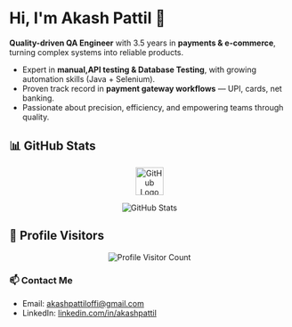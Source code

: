 # Hi, I'm Akash Pattil 👋

**Quality-driven QA Engineer** with 3.5 years in **payments & e-commerce**, turning complex systems into reliable products.

- Expert in **manual,API testing & Database Testing**, with growing automation skills (Java + Selenium).
- Proven track record in **payment gateway workflows** — UPI, cards, net banking.
- Passionate about precision, efficiency, and empowering teams through quality.

## 📊 GitHub Stats

<p align="center">
  <img src="https://github.githubassets.com/images/modules/logos_page/GitHub-Mark.png" alt="GitHub Logo" width="50" />
</p>

<p align="center">
  <img src="https://github-readme-stats.vercel.app/api?username=Akash4200AP&show_icons=true&theme=vue" alt="GitHub Stats" />
</p>

## 👀 Profile Visitors

<p align="center">
  <img src="https://profile-counter.glitch.me/akashpattil/count.svg" alt="Profile Visitor Count" />
</p>

### 📫 Contact Me
- Email: akashpattiloffi@gmail.com
- LinkedIn: [linkedin.com/in/akashpattil](https://www.linkedin.com/in/akashpattil)

